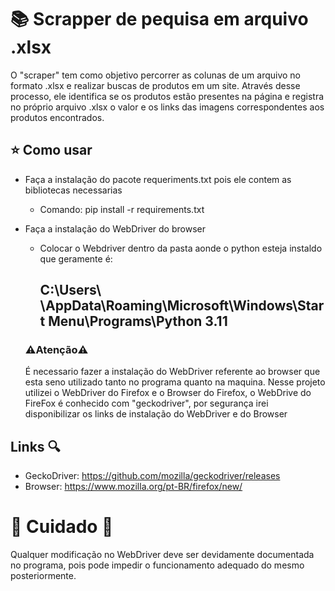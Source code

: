 # 📚 Scrapper de pequisa em arquivo .xlsx

O "scraper" tem como objetivo percorrer as colunas de um arquivo no formato .xlsx e realizar buscas de produtos em um site. Através desse processo, ele identifica se os produtos estão presentes na página e registra no próprio arquivo .xlsx o valor e os links das imagens correspondentes aos produtos encontrados.

## ⭐️ Como usar

- Faça a instalação do pacote requeriments.txt pois ele contem as bibliotecas necessarias
    - Comando: pip install -r requirements.txt
  
- Faça a instalação do WebDriver do browser
    - Colocar o Webdriver dentro da pasta aonde o python esteja instaldo que geramente é:
         ## C:\Users\ <Seu user> \AppData\Roaming\Microsoft\Windows\Start Menu\Programs\Python 3.11
  
  ### ⚠️Atenção⚠️
  É necessario fazer a instalação do WebDriver referente ao browser que esta seno utilizado tanto no programa quanto na maquina.
  Nesse projeto utilizei o WebDriver do Firefox e o Browser do Firefox, o WebDrive do FireFox é conhecido com "geckodriver", por segurança irei disponibilizar os links de instalação do WebDriver e do Browser

## Links 🔍

- GeckoDriver: https://github.com/mozilla/geckodriver/releases
- Browser: https://www.mozilla.org/pt-BR/firefox/new/


 # 🚧 Cuidado 🚧

Qualquer modificação no WebDriver deve ser devidamente documentada no programa, pois pode impedir o funcionamento adequado do mesmo posteriormente.
